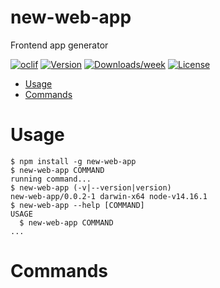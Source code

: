 new-web-app
===========

Frontend app generator

[![oclif](https://img.shields.io/badge/cli-oclif-brightgreen.svg)](https://oclif.io)
[![Version](https://img.shields.io/npm/v/new-web-app.svg)](https://npmjs.org/package/new-web-app)
[![Downloads/week](https://img.shields.io/npm/dw/new-web-app.svg)](https://npmjs.org/package/new-web-app)
[![License](https://img.shields.io/npm/l/new-web-app.svg)](https://github.com/jellydn/new-web-app/blob/master/package.json)

<!-- toc -->
* [Usage](#usage)
* [Commands](#commands)
<!-- tocstop -->
# Usage
<!-- usage -->
```sh-session
$ npm install -g new-web-app
$ new-web-app COMMAND
running command...
$ new-web-app (-v|--version|version)
new-web-app/0.0.2-1 darwin-x64 node-v14.16.1
$ new-web-app --help [COMMAND]
USAGE
  $ new-web-app COMMAND
...
```
<!-- usagestop -->
# Commands
<!-- commands -->

<!-- commandsstop -->

